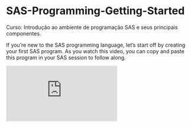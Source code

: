 # SAS-Programming-Getting-Started

Curso: Introdução ao ambiente de programação SAS e seus principais componentes.

If you’re new to the SAS programming language, let’s start off by creating your first SAS program. As you watch this video, you can copy and paste this program in your SAS session to follow along.

<iframe src='https://players.brightcove.net/pages/v1/index.html?accountId=1872491364001&mode=iframe&playerId=9829d1d0-bfdd-4b86-8efa-43bb454fc746&referrer=https%3A%2F%2Flearn.sas.com%2F&videoId=4573016765001' allowfullscreen frameborder=0></iframe>
